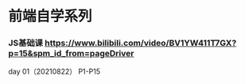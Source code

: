 # 前端自学系列
### JS基础课 https://www.bilibili.com/video/BV1YW411T7GX?p=15&spm_id_from=pageDriver
day 01（20210822）  P1-P15
